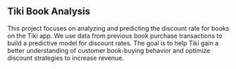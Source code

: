 ## Tiki Book Analysis

This project focuses on analyzing and predicting the discount rate for books on the Tiki app. We use data from previous book purchase transactions to build a predictive model for discount rates. The goal is to help Tiki gain a better understanding of customer book-buying behavior and optimize discount strategies to increase revenue.
